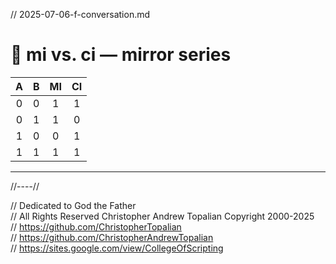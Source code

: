 // 2025-07-06-f-conversation.md

# 🔄 mi vs. ci — mirror series

|  A  |  B  |  MI |  CI |
| :-: | :-: | :-: | :-: |
|  0  |  0  |  1  |  1  |
|  0  |  1  |  1  |  0  |
|  1  |  0  |  0  |  1  |
|  1  |  1  |  1  |  1  |

---

//----//

// Dedicated to God the Father  
// All Rights Reserved Christopher Andrew Topalian Copyright 2000-2025  
// https://github.com/ChristopherTopalian  
// https://github.com/ChristopherAndrewTopalian  
// https://sites.google.com/view/CollegeOfScripting

